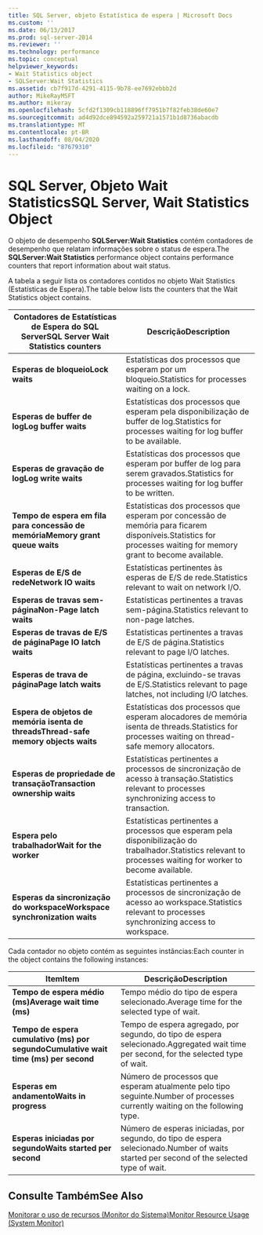 ```yaml
---
title: SQL Server, objeto Estatística de espera | Microsoft Docs
ms.custom: ''
ms.date: 06/13/2017
ms.prod: sql-server-2014
ms.reviewer: ''
ms.technology: performance
ms.topic: conceptual
helpviewer_keywords:
- Wait Statistics object
- SQLServer:Wait Statistics
ms.assetid: cb7f917d-4291-4115-9b78-ee7692ebbb2d
author: MikeRayMSFT
ms.author: mikeray
ms.openlocfilehash: 5cfd2f1309cb118896ff7951b7f82feb38de60e7
ms.sourcegitcommit: ad4d92dce894592a259721a1571b1d8736abacdb
ms.translationtype: MT
ms.contentlocale: pt-BR
ms.lasthandoff: 08/04/2020
ms.locfileid: "87679310"
---
```

# <a name="sql-server-wait-statistics-object"></a><span data-ttu-id="92593-102">SQL Server, Objeto Wait Statistics</span><span class="sxs-lookup"><span data-stu-id="92593-102">SQL Server, Wait Statistics Object</span></span>
  <span data-ttu-id="92593-103">O objeto de desempenho **SQLServer:Wait Statistics** contém contadores de desempenho que relatam informações sobre o status de espera.</span><span class="sxs-lookup"><span data-stu-id="92593-103">The **SQLServer:Wait Statistics** performance object contains performance counters that report information about wait status.</span></span>  
  
 <span data-ttu-id="92593-104">A tabela a seguir lista os contadores contidos no objeto Wait Statistics (Estatísticas de Espera).</span><span class="sxs-lookup"><span data-stu-id="92593-104">The table below lists the counters that the Wait Statistics object contains.</span></span>  
  
|<span data-ttu-id="92593-105">Contadores de Estatísticas de Espera do SQL Server</span><span class="sxs-lookup"><span data-stu-id="92593-105">SQL Server Wait Statistics counters</span></span>|<span data-ttu-id="92593-106">Descrição</span><span class="sxs-lookup"><span data-stu-id="92593-106">Description</span></span>|  
|-----------------------------------------|-----------------|  
|<span data-ttu-id="92593-107">**Esperas de bloqueio**</span><span class="sxs-lookup"><span data-stu-id="92593-107">**Lock waits**</span></span>|<span data-ttu-id="92593-108">Estatísticas dos processos que esperam por um bloqueio.</span><span class="sxs-lookup"><span data-stu-id="92593-108">Statistics for processes waiting on a lock.</span></span>|  
|<span data-ttu-id="92593-109">**Esperas de buffer de log**</span><span class="sxs-lookup"><span data-stu-id="92593-109">**Log buffer waits**</span></span>|<span data-ttu-id="92593-110">Estatísticas dos processos que esperam pela disponibilização de buffer de log.</span><span class="sxs-lookup"><span data-stu-id="92593-110">Statistics for processes waiting for log buffer to be available.</span></span>|  
|<span data-ttu-id="92593-111">**Esperas de gravação de log**</span><span class="sxs-lookup"><span data-stu-id="92593-111">**Log write waits**</span></span>|<span data-ttu-id="92593-112">Estatísticas dos processos que esperam por buffer de log para serem gravados.</span><span class="sxs-lookup"><span data-stu-id="92593-112">Statistics for processes waiting for log buffer to be written.</span></span>|  
|<span data-ttu-id="92593-113">**Tempo de espera em fila para concessão de memória**</span><span class="sxs-lookup"><span data-stu-id="92593-113">**Memory grant queue waits**</span></span>|<span data-ttu-id="92593-114">Estatísticas dos processos que esperam por concessão de memória para ficarem disponíveis.</span><span class="sxs-lookup"><span data-stu-id="92593-114">Statistics for processes waiting for memory grant to become available.</span></span>|  
|<span data-ttu-id="92593-115">**Esperas de E/S de rede**</span><span class="sxs-lookup"><span data-stu-id="92593-115">**Network IO waits**</span></span>|<span data-ttu-id="92593-116">Estatísticas pertinentes às esperas de E/S de rede.</span><span class="sxs-lookup"><span data-stu-id="92593-116">Statistics relevant to wait on network I/O.</span></span>|  
|<span data-ttu-id="92593-117">**Esperas de travas sem-página**</span><span class="sxs-lookup"><span data-stu-id="92593-117">**Non-Page latch waits**</span></span>|<span data-ttu-id="92593-118">Estatísticas pertinentes a travas sem-página.</span><span class="sxs-lookup"><span data-stu-id="92593-118">Statistics relevant to non-page latches.</span></span>|  
|<span data-ttu-id="92593-119">**Esperas de travas de E/S de página**</span><span class="sxs-lookup"><span data-stu-id="92593-119">**Page IO latch waits**</span></span>|<span data-ttu-id="92593-120">Estatísticas pertinentes a travas de E/S de página.</span><span class="sxs-lookup"><span data-stu-id="92593-120">Statistics relevant to page I/O latches.</span></span>|  
|<span data-ttu-id="92593-121">**Esperas de trava de página**</span><span class="sxs-lookup"><span data-stu-id="92593-121">**Page latch waits**</span></span>|<span data-ttu-id="92593-122">Estatísticas pertinentes a travas de página, excluindo-se travas de E/S.</span><span class="sxs-lookup"><span data-stu-id="92593-122">Statistics relevant to page latches, not including I/O latches.</span></span>|  
|<span data-ttu-id="92593-123">**Espera de objetos de memória isenta de threads**</span><span class="sxs-lookup"><span data-stu-id="92593-123">**Thread-safe memory objects waits**</span></span>|<span data-ttu-id="92593-124">Estatísticas dos processos que esperam alocadores de memória isenta de threads.</span><span class="sxs-lookup"><span data-stu-id="92593-124">Statistics for processes waiting on thread-safe memory allocators.</span></span>|  
|<span data-ttu-id="92593-125">**Esperas de propriedade de transação**</span><span class="sxs-lookup"><span data-stu-id="92593-125">**Transaction ownership waits**</span></span>|<span data-ttu-id="92593-126">Estatísticas pertinentes a processos de sincronização de acesso à transação.</span><span class="sxs-lookup"><span data-stu-id="92593-126">Statistics relevant to processes synchronizing access to transaction.</span></span>|  
|<span data-ttu-id="92593-127">**Espera pelo trabalhador**</span><span class="sxs-lookup"><span data-stu-id="92593-127">**Wait for the worker**</span></span>|<span data-ttu-id="92593-128">Estatísticas pertinentes a processos que esperam pela disponibilização do trabalhador.</span><span class="sxs-lookup"><span data-stu-id="92593-128">Statistics relevant to processes waiting for worker to become available.</span></span>|  
|<span data-ttu-id="92593-129">**Esperas da sincronização do workspace**</span><span class="sxs-lookup"><span data-stu-id="92593-129">**Workspace synchronization waits**</span></span>|<span data-ttu-id="92593-130">Estatísticas pertinentes a processos de sincronização de acesso ao workspace.</span><span class="sxs-lookup"><span data-stu-id="92593-130">Statistics relevant to processes synchronizing access to workspace.</span></span>|  
  
 <span data-ttu-id="92593-131">Cada contador no objeto contém as seguintes instâncias:</span><span class="sxs-lookup"><span data-stu-id="92593-131">Each counter in the object contains the following instances:</span></span>  
  
|<span data-ttu-id="92593-132">Item</span><span class="sxs-lookup"><span data-stu-id="92593-132">Item</span></span>|<span data-ttu-id="92593-133">Descrição</span><span class="sxs-lookup"><span data-stu-id="92593-133">Description</span></span>|  
|----------|-----------------|  
|<span data-ttu-id="92593-134">**Tempo de espera médio (ms)**</span><span class="sxs-lookup"><span data-stu-id="92593-134">**Average wait time (ms)**</span></span>|<span data-ttu-id="92593-135">Tempo médio do tipo de espera selecionado.</span><span class="sxs-lookup"><span data-stu-id="92593-135">Average time for the selected type of wait.</span></span>|  
|<span data-ttu-id="92593-136">**Tempo de espera cumulativo (ms) por segundo**</span><span class="sxs-lookup"><span data-stu-id="92593-136">**Cumulative wait time (ms) per second**</span></span>|<span data-ttu-id="92593-137">Tempo de espera agregado, por segundo, do tipo de espera selecionado.</span><span class="sxs-lookup"><span data-stu-id="92593-137">Aggregated wait time per second, for the selected type of wait.</span></span>|  
|<span data-ttu-id="92593-138">**Esperas em andamento**</span><span class="sxs-lookup"><span data-stu-id="92593-138">**Waits in progress**</span></span>|<span data-ttu-id="92593-139">Número de processos que esperam atualmente pelo tipo seguinte.</span><span class="sxs-lookup"><span data-stu-id="92593-139">Number of processes currently waiting on the following type.</span></span>|  
|<span data-ttu-id="92593-140">**Esperas iniciadas por segundo**</span><span class="sxs-lookup"><span data-stu-id="92593-140">**Waits started per second**</span></span>|<span data-ttu-id="92593-141">Número de esperas iniciadas, por segundo, do tipo de espera selecionado.</span><span class="sxs-lookup"><span data-stu-id="92593-141">Number of waits started per second of the selected type of wait.</span></span>|  
  
## <a name="see-also"></a><span data-ttu-id="92593-142">Consulte Também</span><span class="sxs-lookup"><span data-stu-id="92593-142">See Also</span></span>  
 [<span data-ttu-id="92593-143">Monitorar o uso de recursos &#40;Monitor do Sistema&#41;</span><span class="sxs-lookup"><span data-stu-id="92593-143">Monitor Resource Usage &#40;System Monitor&#41;</span></span>](monitor-resource-usage-system-monitor.md)  
  
  
